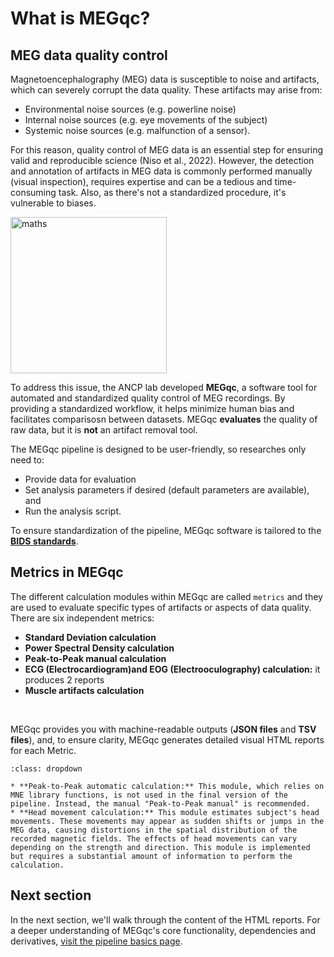 # What is MEGqc?

## MEG data quality control
Magnetoencephalography (MEG) data is susceptible to  noise and artifacts, which can severely corrupt the data quality. These artifacts may arise from:
- Environmental noise sources (e.g. powerline noise)
- Internal noise sources (e.g. eye movements of the subject)
- Systemic noise sources (e.g. malfunction of a sensor).

For this reason, quality control of MEG data is an essential step for ensuring valid and reproducible science (Niso et al., 2022). However, the detection and annotation of artifacts in MEG data is commonly performed manually (visual inspection), requires expertise and can be a tedious and time-consuming task. Also, as there's not a standardized procedure, it's vulnerable to biases.

<img src="https://media1.tenor.com/m/DCycRQnBpOYAAAAd/math-hmm.gif" alt="maths" width="250px">

<br>  

To address this issue, the ANCP lab developed **MEGqc**, a software tool for automated and standardized quality control of MEG recordings. By providing a standardized workflow, it helps minimize human bias and facilitates comparisosn between datasets. MEGqc **evaluates** the quality of raw data, but it is **not** an artifact removal tool.

The MEGqc pipeline is designed to be user-friendly, so researches only need to:
- Provide data for evaluation
- Set analysis parameters if desired (default parameters are available), and 
- Run the analysis script.

To ensure standardization of the pipeline, MEGqc software is tailored to the [**BIDS standards**](../extra/bids.md).


## Metrics in MEGqc
The different calculation modules within MEGqc are called `metrics` and they are used to evaluate specific types of artifacts or aspects of data quality. There are six independent metrics:
- **Standard Deviation calculation**
- **Power Spectral Density calculation**
- **Peak-to-Peak manual calculation**
- **ECG (Electrocardiogram)and EOG (Electrooculography) calculation:** it produces 2 reports
- **Muscle artifacts calculation**
<br>  

MEGqc provides you with machine-readable outputs (**JSON files** and **TSV files**), and, to ensure clarity, MEGqc generates detailed visual HTML reports for each Metric.



```{admonition} There are 2 other metrics within MEG QC
:class: dropdown

* **Peak-to-Peak automatic calculation:** This module, which relies on MNE library functions, is not used in the final version of the pipeline. Instead, the manual "Peak-to-Peak manual" is recommended.
* **Head movement calculation:** This module estimates subject's head movements. These movements may appear as sudden shifts or jumps in the MEG data, causing distortions in the spatial distribution of the recorded magnetic fields. The effects of head movements can vary depending on the strength and direction. This module is implemented but requires a substantial amount of information to perform the calculation.

``` 


## Next section
In the next section, we'll walk through the content of the HTML reports.
For a deeper understanding of MEGqc's core functionality, dependencies and derivatives, [visit the pipeline basics page](../extra/details.md).


        
